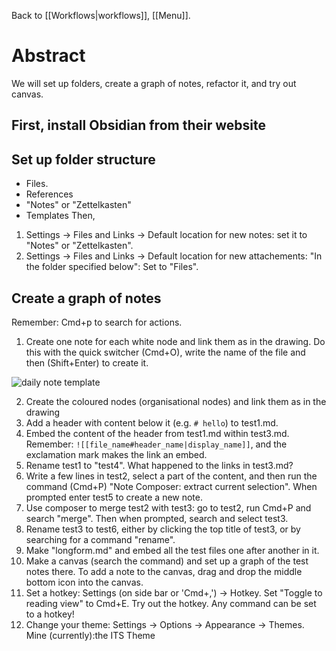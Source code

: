 Back to [[Workflows|workflows]], [[Menu]].
# Abstract
We will set up folders, create a graph of notes, refactor it, and try out canvas.
## First, install Obsidian from their website
## Set up folder structure
- Files.
- References
- "Notes" or "Zettelkasten"
- Templates
Then,

1. Settings -> Files and Links -> Default location for new notes: set it to "Notes" or "Zettelkasten".
2. Settings -> Files and Links -> Default location for new attachements: "In the folder specified below": Set to "Files".
## Create a graph of notes
Remember: Cmd+p to search for actions.

1. Create one note for each white node and link them as in the drawing. Do this with the quick switcher (Cmd+O), write the name of the file and then (Shift+Enter) to create it.

![daily note template](https://raw.githubusercontent.com/mscott99/matthewscott-blog/main/files/exercise_graph.png)

2. Create the coloured nodes (organisational nodes) and link them as in the drawing
3. Add a header with content below it (e.g. `# hello`) to test1.md.
4. Embed the content of the header from test1.md within test3.md. Remember: `![[file_name#header_name|display_name]]`, and the exclamation mark makes the link an embed.
5. Rename test1 to "test4". What happened to the links in test3.md?
2. Write a few lines in test2, select a part of the content, and then run the command (Cmd+P) "Note Composer: extract current selection". When prompted enter test5 to create a new note.
3. Use composer to merge test2 with test3: go to test2, run Cmd+P and search "merge". Then when prompted, search and select test3.
4. Rename test3 to test6, either by clicking the top title of test3, or by searching for a command "rename".
5. Make "longform.md" and embed all the test files one after another in it.
6. Make a canvas (search the command) and set up a graph of the test notes there. To add a note to the canvas, drag and drop the middle bottom icon into the canvas.
7. Set a hotkey: Settings (on side bar or 'Cmd+,') -> Hotkey. Set "Toggle to reading view" to Cmd+E. Try out the hotkey. Any command can be set to a hotkey!
8. Change your theme: Settings -> Options -> Appearance -> Themes. Mine (currently):the ITS Theme
